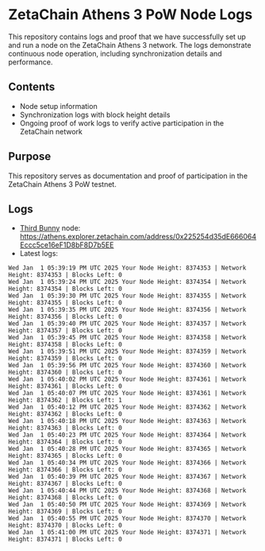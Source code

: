 # ZetaChain Athens 3 PoW Node Logs
This repository contains logs and proof that we have successfully set up and run a node on the ZetaChain Athens 3 network. The logs demonstrate continuous node operation, including synchronization details and performance.

## Contents
- Node setup information
- Synchronization logs with block height details
- Ongoing proof of work logs to verify active participation in the ZetaChain network

## Purpose
This repository serves as documentation and proof of participation in the ZetaChain Athens 3 PoW testnet.

## Logs

- [Third Bunny](https://thirdbunny.xyz/) node: https://athens.explorer.zetachain.com/address/0x225254d35dE666064Eccc5ce16eF1D8bF8D7b5EE
- Latest logs:
```
Wed Jan  1 05:39:19 PM UTC 2025 Your Node Height: 8374353 | Network Height: 8374353 | Blocks Left: 0
Wed Jan  1 05:39:24 PM UTC 2025 Your Node Height: 8374354 | Network Height: 8374354 | Blocks Left: 0
Wed Jan  1 05:39:30 PM UTC 2025 Your Node Height: 8374355 | Network Height: 8374355 | Blocks Left: 0
Wed Jan  1 05:39:35 PM UTC 2025 Your Node Height: 8374356 | Network Height: 8374356 | Blocks Left: 0
Wed Jan  1 05:39:40 PM UTC 2025 Your Node Height: 8374357 | Network Height: 8374357 | Blocks Left: 0
Wed Jan  1 05:39:45 PM UTC 2025 Your Node Height: 8374358 | Network Height: 8374358 | Blocks Left: 0
Wed Jan  1 05:39:51 PM UTC 2025 Your Node Height: 8374359 | Network Height: 8374359 | Blocks Left: 0
Wed Jan  1 05:39:56 PM UTC 2025 Your Node Height: 8374360 | Network Height: 8374360 | Blocks Left: 0
Wed Jan  1 05:40:02 PM UTC 2025 Your Node Height: 8374361 | Network Height: 8374361 | Blocks Left: 0
Wed Jan  1 05:40:07 PM UTC 2025 Your Node Height: 8374361 | Network Height: 8374362 | Blocks Left: 1
Wed Jan  1 05:40:12 PM UTC 2025 Your Node Height: 8374362 | Network Height: 8374362 | Blocks Left: 0
Wed Jan  1 05:40:18 PM UTC 2025 Your Node Height: 8374363 | Network Height: 8374363 | Blocks Left: 0
Wed Jan  1 05:40:23 PM UTC 2025 Your Node Height: 8374364 | Network Height: 8374364 | Blocks Left: 0
Wed Jan  1 05:40:28 PM UTC 2025 Your Node Height: 8374365 | Network Height: 8374365 | Blocks Left: 0
Wed Jan  1 05:40:34 PM UTC 2025 Your Node Height: 8374366 | Network Height: 8374366 | Blocks Left: 0
Wed Jan  1 05:40:39 PM UTC 2025 Your Node Height: 8374367 | Network Height: 8374367 | Blocks Left: 0
Wed Jan  1 05:40:44 PM UTC 2025 Your Node Height: 8374368 | Network Height: 8374368 | Blocks Left: 0
Wed Jan  1 05:40:50 PM UTC 2025 Your Node Height: 8374369 | Network Height: 8374369 | Blocks Left: 0
Wed Jan  1 05:40:55 PM UTC 2025 Your Node Height: 8374370 | Network Height: 8374370 | Blocks Left: 0
Wed Jan  1 05:41:00 PM UTC 2025 Your Node Height: 8374371 | Network Height: 8374371 | Blocks Left: 0
```
